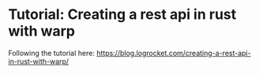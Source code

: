 # Tutorial: Creating a rest api in rust with warp

Following the tutorial here: https://blog.logrocket.com/creating-a-rest-api-in-rust-with-warp/